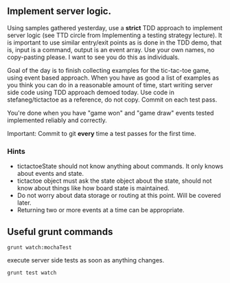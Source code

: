 ## Implement server logic. 

Using samples gathered yesterday, use a **strict** TDD approach to implement server logic (see TTD circle
from Implementing a testing strategy lecture).
It is important to use similar entry/exit points as is done in the TDD demo, that is, input is a command,
output is an event array. Use your own names, no copy-pasting please. I want to see you do this as individuals.

Goal of the day is to finish collecting examples for the tic-tac-toe game, using
event based approach. When you have as good a list of examples as you think you
can do in a reasonable amount of time, start writing server side code using TDD
approach demoed today. Use code in stefaneg/tictactoe as a reference, do not copy.
Commit on each test pass. 

You're done when you have "game won" and "game draw" events tested implemented reliably and 
correctly.

Important: Commit to git **every** time a test passes for the first time.

### Hints

* tictactoeState should not know anything about commands. It only knows about events and state.
* tictactoe object must ask the state object about the state, should not know about things like
 how board state is maintained.
* Do not worry about data storage or routing at this point. Will be covered later.
* Returning two or more events at a time can be appropriate.

## Useful grunt commands
``` 
grunt watch:mochaTest
``` 
 execute server side tests as soon as anything changes.
 
``` 
grunt test watch
``` 
